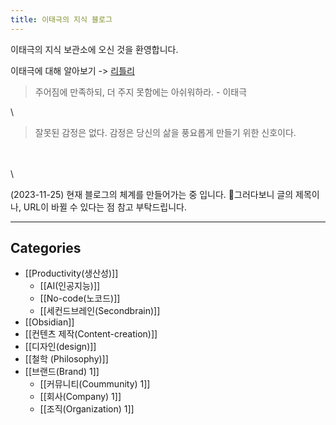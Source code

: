 ```yaml
---
title: 이태극의 지식 블로그
---
```


이태극의 지식 보관소에 오신 것을 환영합니다.

이태극에 대해 알아보기 -> [리틀리](https://litt.ly/tagglee)

>주어짐에 만족하되, 더 주지 못함에는 아쉬워하라.
>\- 이태극

\
	

>잘못된 감정은 없다. 감정은 당신의 삶을 풍요롭게 만들기 위한 신호이다. 

\
\
\
	

(2023-11-25)
현재 블로그의 체계를 만들어가는 중 입니다. 
그러다보니 글의 제목이나, URL이 바뀔 수 있다는 점 참고 부탁드립니다. 

---

## Categories
- [[Productivity(생산성)]]
	- [[AI(인공지능)]]
	- [[No-code(노코드)]]
	- [[세컨드브레인(Secondbrain)]]
- [[Obsidian]]
- [[컨텐츠 제작(Content-creation)]]
- [[디자인(design)]]
- [[철학 (Philosophy)]]
- [[브랜드(Brand) 1]]
	- [[커뮤니티(Coummunity) 1]]
	- [[회사(Company) 1]]
	- [[조직(Organization) 1]]
